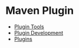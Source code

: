 # Maven Plugin

- [Plugin Tools](http://maven.apache.org/plugin-tools/index.html)
- [Plugin Development](https://maven.apache.org/guides/plugin/guide-java-plugin-development.html)
- [Plugins](http://maven.apache.org/plugins/)
